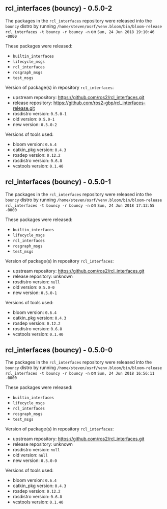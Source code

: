## rcl_interfaces (bouncy) - 0.5.0-2

The packages in the `rcl_interfaces` repository were released into the `bouncy` distro by running `/home/steven/osrf/venv.bloom/bin/bloom-release rcl_interfaces -t bouncy -r bouncy -n` on `Sun, 24 Jun 2018 19:10:46 -0000`

These packages were released:
- `builtin_interfaces`
- `lifecycle_msgs`
- `rcl_interfaces`
- `rosgraph_msgs`
- `test_msgs`

Version of package(s) in repository `rcl_interfaces`:

- upstream repository: https://github.com/ros2/rcl_interfaces.git
- release repository: https://github.com/ros2-gbp/rcl_interfaces-release.git
- rosdistro version: `0.5.0-1`
- old version: `0.5.0-1`
- new version: `0.5.0-2`

Versions of tools used:

- bloom version: `0.6.4`
- catkin_pkg version: `0.4.3`
- rosdep version: `0.12.2`
- rosdistro version: `0.6.8`
- vcstools version: `0.1.40`


## rcl_interfaces (bouncy) - 0.5.0-1

The packages in the `rcl_interfaces` repository were released into the `bouncy` distro by running `/home/steven/osrf/venv.bloom/bin/bloom-release rcl_interfaces -t bouncy -r bouncy -n` on `Sun, 24 Jun 2018 17:13:55 -0000`

These packages were released:
- `builtin_interfaces`
- `lifecycle_msgs`
- `rcl_interfaces`
- `rosgraph_msgs`
- `test_msgs`

Version of package(s) in repository `rcl_interfaces`:

- upstream repository: https://github.com/ros2/rcl_interfaces.git
- release repository: unknown
- rosdistro version: `null`
- old version: `0.5.0-0`
- new version: `0.5.0-1`

Versions of tools used:

- bloom version: `0.6.4`
- catkin_pkg version: `0.4.3`
- rosdep version: `0.12.2`
- rosdistro version: `0.6.8`
- vcstools version: `0.1.40`


## rcl_interfaces (bouncy) - 0.5.0-0

The packages in the `rcl_interfaces` repository were released into the `bouncy` distro by running `/home/steven/osrf/venv.bloom/bin/bloom-release rcl_interfaces -t bouncy -r bouncy -n` on `Sun, 24 Jun 2018 16:56:11 -0000`

These packages were released:
- `builtin_interfaces`
- `lifecycle_msgs`
- `rcl_interfaces`
- `rosgraph_msgs`
- `test_msgs`

Version of package(s) in repository `rcl_interfaces`:

- upstream repository: https://github.com/ros2/rcl_interfaces.git
- release repository: unknown
- rosdistro version: `null`
- old version: `null`
- new version: `0.5.0-0`

Versions of tools used:

- bloom version: `0.6.4`
- catkin_pkg version: `0.4.3`
- rosdep version: `0.12.2`
- rosdistro version: `0.6.8`
- vcstools version: `0.1.40`


